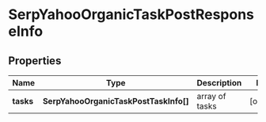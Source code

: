 # SerpYahooOrganicTaskPostResponseInfo

## Properties

| Name | Type | Description | Notes |
|------------ | ------------- | ------------- | -------------|
**tasks** | **SerpYahooOrganicTaskPostTaskInfo[]** | array of tasks |[optional]|